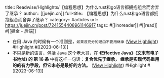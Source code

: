title:: Readwise/Highlights/【编程思想】为什么rust和go语言都拥抱组合而舍弃了继承？
author:: [[juejin.cn]]
full-title:: 【编程思想】为什么rust和go语言都拥抱组合而舍弃了继承？
category:: #articles
url:: https://juejin.cn/post/7241554408961146917
tags:: #[[inoreader]] #[[read]] #[[掘金 - 后端]]
- 在用 Java 的时候有一个准则是，`如果没充分的理由不要用继承` ([View Highlight](https://read.readwise.io/read/01h2sp9ks48tn4223eg47zd2bn)) #Highlight #[[2023-06-13]]
- 不只是新的语言，包括 Java 这个老大哥，在 **《Effective Java》(文末有电子书地址) 的 第 16 条** 中有这样一句话：**复合优先于继承， 继承是实现代码重用的的有力手段，但它未必是最好的方法。** ([View Highlight](https://read.readwise.io/read/01h2spa153xmw5yrbjawsc0gne)) #Highlight #[[2023-06-13]]